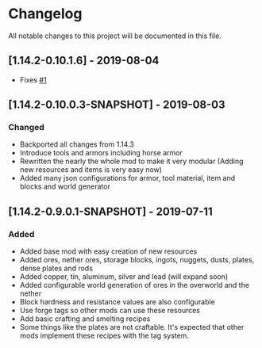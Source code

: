 # Changelog
All notable changes to this project will be documented in this file.

## [1.14.2-0.10.1.6] - 2019-08-04
- Fixes [#1](https://github.com/MC-U-Team/Useful-Resources/issues/1)

## [1.14.2-0.10.0.3-SNAPSHOT] - 2019-08-03
### Changed
- Backported all changes from 1.14.3
- Introduce tools and armors including horse armor
- Rewritten the nearly the whole mod to make it very modular (Adding new resources and items is very easy now)
- Added many json configurations for armor, tool material, item and blocks and world generator

## [1.14.2-0.9.0.1-SNAPSHOT] - 2019-07-11
### Added
- Added base mod with easy creation of new resources
- Added ores, nether ores, storage blocks, ingots, nuggets, dusts, plates, dense plates and rods
- Added copper, tin, aluminum, silver and lead (will expand soon)
- Added configurable world generation of ores in the overworld and the nether
- Block hardness and resistance values are also configurable
- Use forge tags so other mods can use these resources
- Add basic crafting and smelting recipes
- Some things like the plates are not craftable. It's expected that other mods implement these recipes with the tag system.